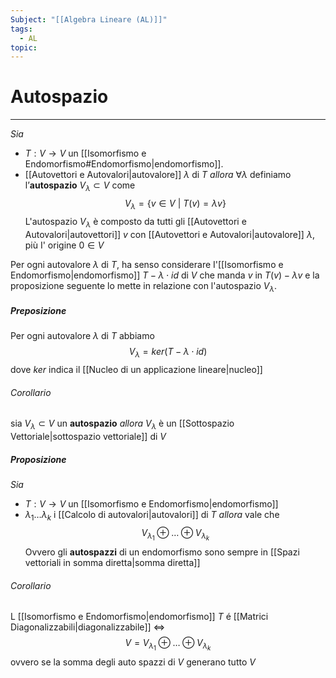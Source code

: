```yaml
---
Subject: "[[Algebra Lineare (AL)]]"
tags:
  - AL
topic:
---
```



# Autospazio
---
_Sia_ 
- $T : V \rightarrow V$ un [[Isomorfismo e Endomorfismo#Endomorfismo|endomorfismo]]. 
 - [[Autovettori e Autovalori|autovalore]] $\lambda$ di $T$
  _allora_  $\forall \lambda$ definiamo l’__autospazio__ $V_{\lambda} \subset V$ come$$
V_\lambda = \{v \in V \ | \ T(v) = \lambda v \}
$$
L'autospazio $V_\lambda$ è composto da tutti gli [[Autovettori e Autovalori|autovettori]] $v$ con [[Autovettori e Autovalori|autovalore]] $\lambda$, più I' origine $0 \in  V$ 

Per ogni autovalore $\lambda$ di $T$, ha senso considerare I'[[Isomorfismo e Endomorfismo|endomorfismo]] $T - \lambda \cdot id$ di $V$ che manda $v$ in $T(v)-\lambda v$ e la proposizione seguente lo mette in relazione con l'autospazio $V_\lambda$. 

##### Preposizione
Per ogni autovalore $\lambda$  di $T$ abbiamo $$V_\lambda = ker(T - \lambda\cdot id)$$dove $ker$ indica il [[Nucleo di un applicazione lineare|nucleo]]

###### Corollario
sia $V_\lambda \subset V$ un __autospazio__ 
_allora_ $V_\lambda$ è un [[Sottospazio Vettoriale|sottospazio vettoriale]] di $V$



##### Proposizione
_Sia_ 
- $T:V \to V$ un [[Isomorfismo e Endomorfismo|endomorfismo]]
- $\lambda_1 \dots \lambda_k$ i [[Calcolo di autovalori|autovalori]] di $T$
_allora_ vale che $$V_{\lambda_1}\oplus\dots \oplus V_{\lambda_k}$$
Ovvero gli __autospazzi__ di un endomorfismo sono sempre in [[Spazi vettoriali in somma diretta|somma diretta]]

###### Corollario
L [[Isomorfismo e Endomorfismo|endomorfismo]] $T$ é [[Matrici Diagonalizzabili|diagonalizzabile]] $\iff$ $$V=V_{\lambda_1}\oplus\dots \oplus V_{\lambda_k}$$ ovvero se la somma degli auto spazzi di $V$ generano tutto $V$ 

